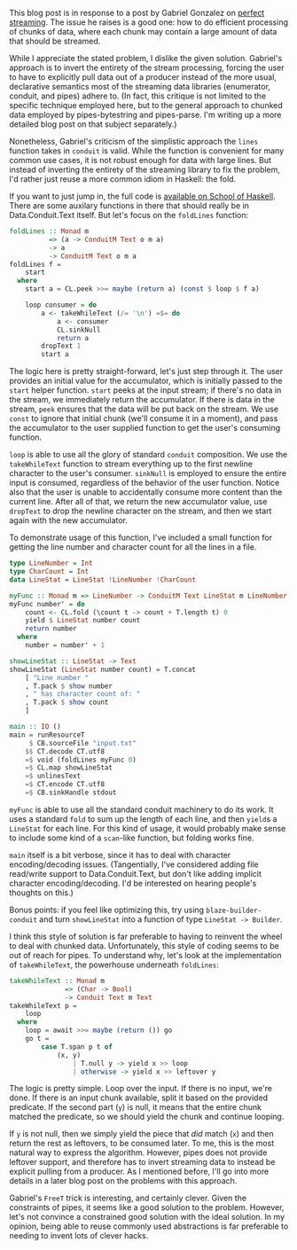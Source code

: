 This blog post is in response to a post by Gabriel Gonzalez on [perfect
streaming](http://www.haskellforall.com/2013/09/perfect-streaming-using-pipes-bytestring.html).
The issue he raises is a good one: how to do efficient processing of chunks of
data, where each chunk may contain a large amount of data that should be
streamed.

While I appreciate the stated problem, I dislike the given solution. Gabriel's
approach is to invert the entirety of the stream processing, forcing the user
to have to explicitly pull data out of a producer instead of the more usual,
declarative semantics most of the streaming data libraries (enumerator,
conduit, and pipes) adhere to. (In fact, this critique is not limited to the
specific technique employed here, but to the general approach to chunked data
employed by pipes-bytestring and pipes-parse. I'm writing up a more detailed
blog post on that subject separately.)

Nonetheless, Gabriel's criticism of the simplistic approach the `lines`
function takes in `conduit` is valid. While the function is convenient for many
common use cases, it is not robust enough for data with large lines. But
instead of inverting the entirety of the streaming library to fix the problem,
I'd rather just reuse a more common idiom in Haskell: the fold.

If you want to just jump in, the full code is [available on School of
Haskell](https://www.fpcomplete.com/user/snoyberg/random-code-snippets/folding-lines-in-conduit).
There are some auxilary functions in there that should really be in
Data.Conduit.Text itself. But let's focus on the `foldLines` function:

```haskell
foldLines :: Monad m
          => (a -> ConduitM Text o m a)
          -> a
          -> ConduitM Text o m a
foldLines f =
    start
  where
    start a = CL.peek >>= maybe (return a) (const $ loop $ f a)

    loop consumer = do
        a <- takeWhileText (/= '\n') =$= do
            a <- consumer
            CL.sinkNull
            return a
        dropText 1
        start a
```

The logic here is pretty straight-forward, let's just step through it. The user
provides an initial value for the accumulator, which is initially passed to the
`start` helper function. `start` peeks at the input stream; if there's no data
in the stream, we immediately return the accumulator.  If there is data in the
stream, `peek` ensures that the data will be put back on the stream. We use
`const` to ignore that initial chunk (we'll consume it in a moment), and pass
the accumulator to the user supplied function to get the user's consuming
function.

`loop` is able to use all the glory of standard `conduit` composition. We use
the `takeWhileText` function to stream everything up to the first newline
character to the user's consumer. `sinkNull` is employed to ensure the entire
input is consumed, regardless of the behavior of the user function. Notice also
that the user is unable to accidentally consume more content than the current
line.  After all of that, we return the new accumulator value, use `dropText`
to drop the newline character on the stream, and then we start again with the
new accumulator.

To demonstrate usage of this function, I've included a small function for
getting the line number and character count for all the lines in a file.

```haskell
type LineNumber = Int
type CharCount = Int
data LineStat = LineStat !LineNumber !CharCount

myFunc :: Monad m => LineNumber -> ConduitM Text LineStat m LineNumber
myFunc number' = do
    count <- CL.fold (\count t -> count + T.length t) 0
    yield $ LineStat number count
    return number
  where
    number = number' + 1

showLineStat :: LineStat -> Text
showLineStat (LineStat number count) = T.concat
    [ "Line number "
    , T.pack $ show number
    , " has character count of: "
    , T.pack $ show count
    ]

main :: IO ()
main = runResourceT
     $ CB.sourceFile "input.txt"
    $$ CT.decode CT.utf8
    =$ void (foldLines myFunc 0)
    =$ CL.map showLineStat
    =$ unlinesText
    =$ CT.encode CT.utf8
    =$ CB.sinkHandle stdout
```

`myFunc` is able to use all the standard conduit machinery to do its work. It
uses a standard `fold` to sum up the length of each line, and then `yield`s a
`LineStat` for each line. For this kind of usage, it would probably make sense
to include some kind of a `scan`-like function, but folding works fine.

`main` itself is a bit verbose, since it has to deal with character
encoding/decoding issues. (Tangentially, I've considered adding file read/write
support to Data.Conduit.Text, but don't like adding implicit character
encoding/decoding. I'd be interested on hearing people's thoughts on this.)

Bonus points: if you feel like optimizing this, try using
`blaze-builder-conduit` and turn `showLineStat` into a function of type
`LineStat -> Builder`.

I think this style of solution is far preferable to having to reinvent the
wheel to deal with chunked data. Unfortunately, this style of coding seems to
be out of reach for pipes. To understand why, let's look at the implementation
of `takeWhileText`, the powerhouse underneath `foldLines`:

```haskell
takeWhileText :: Monad m
              => (Char -> Bool)
              -> Conduit Text m Text
takeWhileText p =
    loop
  where
    loop = await >>= maybe (return ()) go
    go t =
        case T.span p t of
            (x, y)
                | T.null y -> yield x >> loop
                | otherwise -> yield x >> leftover y
```

The logic is pretty simple. Loop over the input. If there is no input, we're
done. If there is an input chunk available, split it based on the provided
predicate. If the second part (`y`) is null, it means that the entire chunk
matched the predicate, so we should yield the chunk and continue looping.

If `y` is not null, then we simply yield the piece that *did* match (`x`) and
then return the rest as leftovers, to be consumed later. To me, this is the
most natural way to express the algorithm. However, pipes does not provide
leftover support, and therefore has to invert streaming data to instead be
explicit pulling from a producer. As I mentioned before, I'll go into more
details in a later blog post on the problems with this approach.

Gabriel's `FreeT` trick is interesting, and certainly clever. Given the
constraints of pipes, it seems like a good solution to the problem. However,
let's not convince a constrained good solution with the ideal solution. In my
opinion, being able to reuse commonly used abstractions is far preferable to
needing to invent lots of clever hacks.
